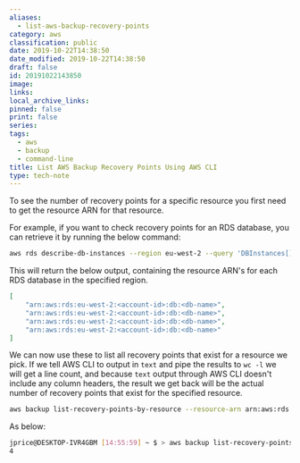 ```yaml
---
aliases:
  - list-aws-backup-recovery-points
category: aws
classification: public
date: 2019-10-22T14:38:50
date_modified: 2019-10-22T14:38:50
draft: false
id: 20191022143850
image: 
links: 
local_archive_links: 
pinned: false
print: false
series: 
tags:
  - aws
  - backup
  - command-line
title: List AWS Backup Recovery Points Using AWS CLI
type: tech-note
---
```


To see the number of recovery points for a specific resource you first need to get the resource ARN for that resource.

For example, if you want to check recovery points for an RDS database, you can retrieve it by running the below command:

``` sh
aws rds describe-db-instances --region eu-west-2 --query 'DBInstances[].DBInstanceArn'
```

This will return the below output, containing the resource ARN's for each RDS database in the specified region.

``` json
[
    "arn:aws:rds:eu-west-2:<account-id>:db:<db-name>",
    "arn:aws:rds:eu-west-2:<account-id>:db:<db-name>",
    "arn:aws:rds:eu-west-2:<account-id>:db:<db-name>",
    "arn:aws:rds:eu-west-2:<account-id>:db:<db-name>"
]
```

We can now use these to list all recovery points that exist for a resource we pick. If we tell AWS CLI to output in `text` and pipe the results to `wc -l` we will get a line count, and because `text` output through AWS CLI doesn't include any column headers, the result we get back will be the actual number of recovery points that exist for the specified resource.

``` sh
aws backup list-recovery-points-by-resource --resource-arn arn:aws:rds:eu-west-2:<account-id>:db:<db-name> --region eu-west-2 --output text | wc -l
```

As below:

``` sh
jprice@DESKTOP-IVR4GBM [14:55:59] ~ $ > aws backup list-recovery-points-by-resource --resource-arn arn:aws:rds:eu-west-2:<account-id>:db:<db-name> --region eu-west-2 --output text | wc -l
4
```